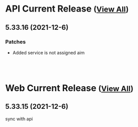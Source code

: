 
# API Current Release <small>([View All](/API.md))</small>
## 5.33.16 (2021-12-6)
### Patches 

- Added service is not assigned aim

<br><br>
# Web Current Release <small>([View All](/Web.md))</small>
## 5.33.15 (2021-12-6)
sync with api

  